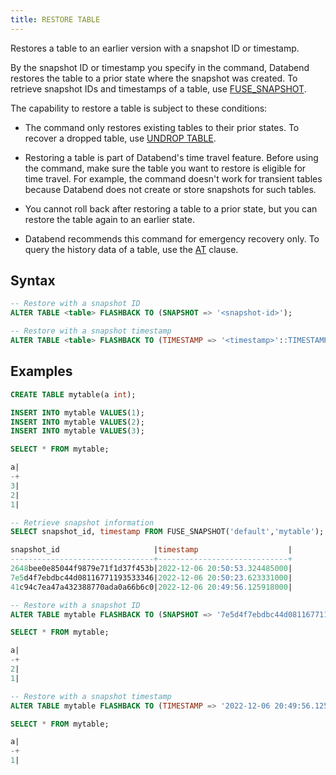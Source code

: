 ```yaml
---
title: RESTORE TABLE
---
```


Restores a table to an earlier version with a snapshot ID or timestamp.

By the snapshot ID or timestamp you specify in the command, Databend restores the table to a prior state where the snapshot was created. To retrieve snapshot IDs and timestamps of a table, use [FUSE_SNAPSHOT](../../../15-sql-functions/111-system-functions/fuse_snapshot.md).

The capability to restore a table is subject to these conditions:

- The command only restores existing tables to their prior states. To recover a dropped table, use [UNDROP TABLE](21-ddl-undrop-table.md).

- Restoring a table is part of Databend's time travel feature. Before using the command, make sure the table you want to restore is eligible for time travel. For example, the command doesn't work for transient tables because Databend does not create or store snapshots for such tables.

- You cannot roll back after restoring a table to a prior state, but you can restore the table again to an earlier state.

- Databend recommends this command for emergency recovery only. To query the history data of a table, use the [AT](../../20-query-syntax/dml-at.md) clause.

## Syntax

```sql
-- Restore with a snapshot ID
ALTER TABLE <table> FLASHBACK TO (SNAPSHOT => '<snapshot-id>');

-- Restore with a snapshot timestamp
ALTER TABLE <table> FLASHBACK TO (TIMESTAMP => '<timestamp>'::TIMESTAMP);
```

## Examples

```sql
CREATE TABLE mytable(a int);

INSERT INTO mytable VALUES(1);
INSERT INTO mytable VALUES(2);
INSERT INTO mytable VALUES(3);

SELECT * FROM mytable;

a|
-+
3|
2|
1|

-- Retrieve snapshot information
SELECT snapshot_id, timestamp FROM FUSE_SNAPSHOT('default','mytable');

snapshot_id                     |timestamp                    |
--------------------------------+-----------------------------+
2648bee0e85044f9879e71f1d37f453b|2022-12-06 20:50:53.324485000|
7e5d4f7ebdbc44d08116771193533346|2022-12-06 20:50:23.623331000|
41c94c7ea47a432388770ada0a66b6c0|2022-12-06 20:49:56.125918000|

-- Restore with a snapshot ID
ALTER TABLE mytable FLASHBACK TO (SNAPSHOT => '7e5d4f7ebdbc44d08116771193533346');

SELECT * FROM mytable;

a|
-+
2|
1|

-- Restore with a snapshot timestamp
ALTER TABLE mytable FLASHBACK TO (TIMESTAMP => '2022-12-06 20:49:56.125918000'::TIMESTAMP);

SELECT * FROM mytable;

a|
-+
1|
```